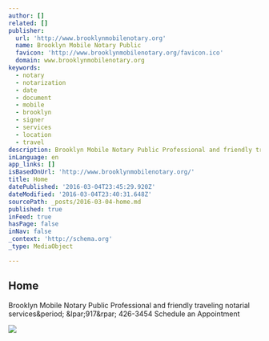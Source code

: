 ```yaml
---
author: []
related: []
publisher:
  url: 'http://www.brooklynmobilenotary.org'
  name: Brooklyn Mobile Notary Public
  favicon: 'http://www.brooklynmobilenotary.org/favicon.ico'
  domain: www.brooklynmobilenotary.org
keywords:
  - notary
  - notarization
  - date
  - document
  - mobile
  - brooklyn
  - signer
  - services
  - location
  - travel
description: Brooklyn Mobile Notary Public Professional and friendly traveling notarial services. (917) 426-3454 Schedule an Appointment
inLanguage: en
app_links: []
isBasedOnUrl: 'http://www.brooklynmobilenotary.org/'
title: Home
datePublished: '2016-03-04T23:45:29.920Z'
dateModified: '2016-03-04T23:40:31.648Z'
sourcePath: _posts/2016-03-04-home.md
published: true
inFeed: true
hasPage: false
inNav: false
_context: 'http://schema.org'
_type: MediaObject

---
```

<article style=""><h1>Home</h1><p>Brooklyn Mobile Notary Public Professional and friendly traveling notarial services&amp;period; &amp;lpar;917&amp;rpar; 426-3454 Schedule an Appointment</p><img src="http://static1.squarespace.com/static/5660c883e4b02de873ab30cb/t/566262f8e4b0d8f094843383/1456529135208/?format=1000w" /></article>
